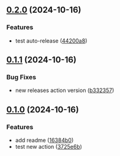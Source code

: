 ## [0.2.0](https://github.com/baumrock/releases-test/compare/v0.1.1...v0.2.0) (2024-10-16)


### Features

* test auto-release ([44200a8](https://github.com/baumrock/releases-test/commit/44200a8a8f687d946ebf209d1dba841a3e3066a4))

## [0.1.1](https://github.com/baumrock/releases-test/compare/v0.1.0...v0.1.1) (2024-10-16)


### Bug Fixes

* new releases action version ([b332357](https://github.com/baumrock/releases-test/commit/b332357ff5f0409f4e12a6bda23cb76e10325bc1))

## [0.1.0](https://github.com/baumrock/releases-test/compare/3725e6be545a70e6321b22d0e14960fd1ffc3448...v0.1.0) (2024-10-16)


### Features

* add readme ([16384b0](https://github.com/baumrock/releases-test/commit/16384b0354b707705bb27c0e514683fb34a1dcbd))
* test new action ([3725e6b](https://github.com/baumrock/releases-test/commit/3725e6be545a70e6321b22d0e14960fd1ffc3448))

